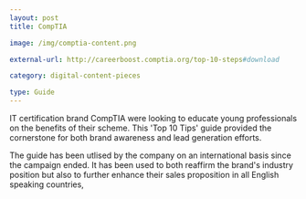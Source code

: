 ```yaml
---
layout: post
title: CompTIA

image: /img/comptia-content.png

external-url: http://careerboost.comptia.org/top-10-steps#download

category: digital-content-pieces

type: Guide
---
```


IT certification brand CompTIA were looking to educate young professionals on the benefits of their scheme. This 'Top 10 Tips' guide provided the cornerstone for both brand awareness and lead generation efforts.

The guide has been utlised by the company on an international basis since the campaign ended. It has been used to both reaffirm the brand's industry position but also to further enhance their sales proposition in all English speaking countries,
